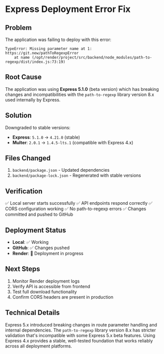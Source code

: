 # Express Deployment Error Fix

## Problem
The application was failing to deploy with this error:
```
TypeError: Missing parameter name at 1: https://git.new/pathToRegexpError
    at name (/opt/render/project/src/backend/node_modules/path-to-regexp/dist/index.js:73:19)
```

## Root Cause
The application was using **Express 5.1.0** (beta version) which has breaking changes and incompatibilities with the `path-to-regexp` library version 8.x used internally by Express.

## Solution
Downgraded to stable versions:
- **Express**: `5.1.0` → `4.21.0` (stable)
- **Multer**: `2.0.1` → `1.4.5-lts.1` (compatible with Express 4.x)

## Files Changed
1. `backend/package.json` - Updated dependencies
2. `backend/package-lock.json` - Regenerated with stable versions

## Verification
✅ Local server starts successfully
✅ API endpoints respond correctly
✅ CORS configuration working
✅ No path-to-regexp errors
✅ Changes committed and pushed to GitHub

## Deployment Status
- **Local**: ✅ Working
- **GitHub**: ✅ Changes pushed
- **Render**: 🚀 Deployment in progress

## Next Steps
1. Monitor Render deployment logs
2. Verify API is accessible from frontend
3. Test full download functionality
4. Confirm CORS headers are present in production

## Technical Details
Express 5.x introduced breaking changes in route parameter handling and internal dependencies. The `path-to-regexp` library version 8.x has stricter validation that's incompatible with some Express 5.x beta features. Using Express 4.x provides a stable, well-tested foundation that works reliably across all deployment platforms.
